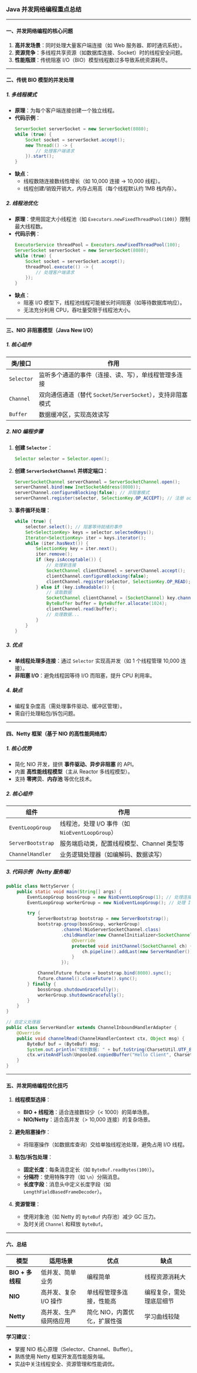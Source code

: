 ### Java 并发网络编程重点总结

---

#### **一、并发网络编程的核心问题**

1. **高并发场景**：同时处理大量客户端连接（如 Web 服务器、即时通讯系统）。
2. **资源竞争**：多线程共享资源（如数据库连接、Socket）时的线程安全问题。
3. **性能瓶颈**：传统阻塞 I/O（BIO）模型线程数过多导致系统资源耗尽。

---

#### **二、传统 BIO 模型的并发处理**

##### **1. 多线程模式**

- **原理**：为每个客户端连接创建一个独立线程。
- **代码示例**：
  ```java
  ServerSocket serverSocket = new ServerSocket(8080);
  while (true) {
      Socket socket = serverSocket.accept();
      new Thread(() -> {
          // 处理客户端请求
      }).start();
  }
  ```
- **缺点**：
    - 线程数随连接数线性增长（如 10,000 连接 → 10,000 线程）。
    - 线程创建/销毁开销大，内存占用高（每个线程默认约 1MB 栈内存）。

##### **2. 线程池优化**

- **原理**：使用固定大小线程池（如 `Executors.newFixedThreadPool(100)`）限制最大线程数。
- **代码示例**：
  ```java
  ExecutorService threadPool = Executors.newFixedThreadPool(100);
  ServerSocket serverSocket = new ServerSocket(8080);
  while (true) {
      Socket socket = serverSocket.accept();
      threadPool.execute(() -> {
          // 处理客户端请求
      });
  }
  ```
- **缺点**：
    - 阻塞 I/O 模型下，线程池线程可能被长时间阻塞（如等待数据库响应）。
    - 无法充分利用 CPU，吞吐量受限于线程池大小。

---

#### **三、NIO 非阻塞模型（Java New I/O）**

##### **1. 核心组件**

| 类/接口       | 作用                                         |
|------------|--------------------------------------------|
| `Selector` | 监听多个通道的事件（连接、读、写），单线程管理多连接                 |
| `Channel`  | 双向通信通道（替代 `Socket`/`ServerSocket`），支持非阻塞模式 |
| `Buffer`   | 数据缓冲区，实现高效读写                               |

##### **2. NIO 编程步骤**

1. **创建 `Selector`**：
   ```java
   Selector selector = Selector.open();
   ```
2. **创建 `ServerSocketChannel` 并绑定端口**：
   ```java
   ServerSocketChannel serverChannel = ServerSocketChannel.open();
   serverChannel.bind(new InetSocketAddress(8080));
   serverChannel.configureBlocking(false); // 非阻塞模式
   serverChannel.register(selector, SelectionKey.OP_ACCEPT); // 注册 accept 事件
   ```
3. **事件循环处理**：
   ```java
   while (true) {
       selector.select(); // 阻塞等待就绪的事件
       Set<SelectionKey> keys = selector.selectedKeys();
       Iterator<SelectionKey> iter = keys.iterator();
       while (iter.hasNext()) {
           SelectionKey key = iter.next();
           iter.remove();
           if (key.isAcceptable()) {
               // 处理新连接
               SocketChannel clientChannel = serverChannel.accept();
               clientChannel.configureBlocking(false);
               clientChannel.register(selector, SelectionKey.OP_READ);
           } else if (key.isReadable()) {
               // 读取数据
               SocketChannel clientChannel = (SocketChannel) key.channel();
               ByteBuffer buffer = ByteBuffer.allocate(1024);
               clientChannel.read(buffer);
               // 处理数据...
           }
       }
   }
   ```

##### **3. 优点**

- **单线程处理多连接**：通过 `Selector` 实现高并发（如 1 个线程管理 10,000 连接）。
- **非阻塞 I/O**：避免线程因等待 I/O 而阻塞，提升 CPU 利用率。

##### **4. 缺点**

- 编程复杂度高（需处理事件驱动、缓冲区管理）。
- 需自行处理粘包/拆包问题。

---

#### **四、Netty 框架（基于 NIO 的高性能网络库）**

##### **1. 核心优势**

- 简化 NIO 开发，提供 **事件驱动、异步非阻塞** 的 API。
- 内置 **高性能线程模型**（主从 Reactor 多线程模型）。
- 支持 **零拷贝**、**内存池** 等优化技术。

##### **2. 核心组件**

| 组件                | 作用                                   |
|-------------------|--------------------------------------|
| `EventLoopGroup`  | 线程池，处理 I/O 事件（如 `NioEventLoopGroup`） |
| `ServerBootstrap` | 服务端启动类，配置线程模型、Channel 类型等            |
| `ChannelHandler`  | 业务逻辑处理器（如编解码、数据读写）                   |

##### **3. 代码示例（Netty 服务端）**

```java
public class NettyServer {
    public static void main(String[] args) {
        EventLoopGroup bossGroup = new NioEventLoopGroup(1); // 处理连接请求
        EventLoopGroup workerGroup = new NioEventLoopGroup(); // 处理 I/O 事件

        try {
            ServerBootstrap bootstrap = new ServerBootstrap();
            bootstrap.group(bossGroup, workerGroup)
                     .channel(NioServerSocketChannel.class)
                     .childHandler(new ChannelInitializer<SocketChannel>() {
                         @Override
                         protected void initChannel(SocketChannel ch) {
                             ch.pipeline().addLast(new ServerHandler());
                         }
                     });

            ChannelFuture future = bootstrap.bind(8080).sync();
            future.channel().closeFuture().sync();
        } finally {
            bossGroup.shutdownGracefully();
            workerGroup.shutdownGracefully();
        }
    }
}

// 自定义处理器
public class ServerHandler extends ChannelInboundHandlerAdapter {
    @Override
    public void channelRead(ChannelHandlerContext ctx, Object msg) {
        ByteBuf buf = (ByteBuf) msg;
        System.out.println("收到数据: " + buf.toString(CharsetUtil.UTF_8));
        ctx.writeAndFlush(Unpooled.copiedBuffer("Hello Client", CharsetUtil.UTF_8));
    }
}
```

---

#### **五、并发网络编程优化技巧**

1. **线程模型选择**：
    - **BIO + 线程池**：适合连接数较少（< 1000）的简单场景。
    - **NIO/Netty**：适合高并发（> 10,000 连接）的复杂场景。

2. **避免阻塞操作**：
    - 将阻塞操作（如数据库查询）交给单独线程池处理，避免占用 I/O 线程。

3. **粘包/拆包处理**：
    - **固定长度**：每条消息定长（如 `ByteBuf.readBytes(100)`）。
    - **分隔符**：使用特殊字符（如 `\n`）分隔消息。
    - **长度字段**：消息头中定义长度字段（如 `LengthFieldBasedFrameDecoder`）。

4. **资源管理**：
    - 使用对象池（如 Netty 的 `ByteBuf` 内存池）减少 GC 压力。
    - 及时关闭 `Channel` 和释放 `ByteBuf`。

---

#### **六、总结**

| **模型**        | **适用场景**      | **优点**           | **缺点**       |
|---------------|---------------|------------------|--------------|
| **BIO + 多线程** | 低并发、简单业务      | 编程简单             | 线程资源消耗大      |
| **NIO**       | 高并发、复杂 I/O 操作 | 单线程管理多连接，性能高     | 编程复杂，需处理底层细节 |
| **Netty**     | 高并发、生产级网络应用   | 简化 NIO，内置优化，扩展性强 | 学习曲线较陡       |

**学习建议**：

- 掌握 NIO 核心原理（Selector、Channel、Buffer）。
- 熟练使用 Netty 框架开发高性能服务端。
- 实战中关注线程安全、资源管理和性能调优。